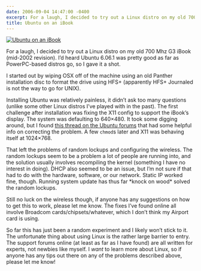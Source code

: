 ```yaml
---
date: 2006-09-04 14:47:00 -0400
excerpt: For a laugh, I decided to try out a Linux distro on my old 700 Mhz G3 iBook (mid-2002 revision).
title: Ubuntu on an iBook
---
```


[![Ubuntu on an iBook](http://static.flickr.com/82/234103760_5043ae5fe8_m.jpg)](http://flickr.com/photos/jgarber/234103760/)

For a laugh, I decided to try out a Linux distro on my old 700 Mhz G3 iBook (mid-2002 revision). I’d heard Ubuntu 6.06.1 was pretty good as far as PowerPC-based distros go, so I gave it a shot.

I started out by wiping OSX off of the machine using an old Panther installation disc to format the drive using HFS+ (apparently HFS+ Journaled is not the way to go for UNIX).

Installing Ubuntu was relatively painless, it didn’t ask too many questions (unlike some other Linux distros I’ve played with in the past). The first challenge after installation was fixing the X11 config to support the iBook’s display. The system was defaulting to 640×480. It took some digging around, but I found [this thread on the Ubuntu forums](http://www.ubuntuforums.org/showthread.php?t=231279) that had some helpful info on correcting the problem. A few `chmod`s later and X11 was behaving itself at 1024×768.

That left the problems of random lockups and configuring the wireless. The random lockups seem to be a problem a lot of people are running into, and the solution usually involves recompiling the kernel (something I have no interest in doing). DHCP also seemed to be an issue, but I’m not sure if that had to do with the hardware, software, or our network. Static IP worked fine, though. Running system update has thus far \*knock on wood\* solved the random lockups.

Still no luck on the wireless though, if anyone has any suggestions on how to get this to work, please let me know. The fixes I’ve found online all involve Broadcom cards/chipsets/whatever, which I don’t think my Airport card is using.

So far this has just been a random experiment and I likely won’t stick to it. The unfortunate thing about using Linux is the rather large barrier to entry. The support forums online (at least as far as I have found) are all written for experts, not newbies like myself. I _want_ to learn more about Linux, so if anyone has any tips out there on any of the problems described above, please let me know!